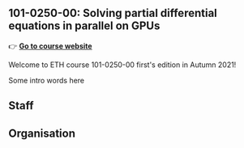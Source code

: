 ## 101-0250-00: Solving partial differential equations in parallel on GPUs

👉  [**Go to course website**](https://eth-vaw-glaciology.github.io/course-101-0250-00/)

Welcome to ETH course 101-0250-00 first's edition in Autumn 2021!

Some intro words here

## Staff

## Organisation
